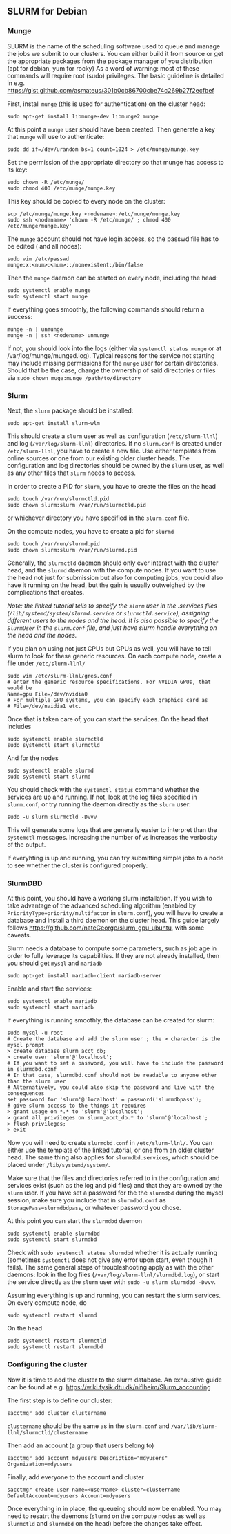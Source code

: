 ## SLURM for Debian

### Munge

SLURM is the name of the scheduling software used to queue and manage the jobs we submit to our clusters.
You can either build it from source or get the appropriate packages from the package manager of you distribution
(apt for debian, yum for rocky)
As a word of warning: most of these commands will require root (sudo) privileges.
The basic guideline is detailed in e.g. https://gist.github.com/asmateus/301b0cb86700cbe74c269b27f2ecfbef

First, install `munge` (this is used for authentication) on the cluster head:
```
sudo apt-get install libmunge-dev libmunge2 munge
```

At this point a `munge` user should have been created.
Then generate a key that `munge` will use to authenticate:
```
sudo dd if=/dev/urandom bs=1 count=1024 > /etc/munge/munge.key
```
Set the permission of the appropriate directory so that munge has access to its key:
```
sudo chown -R /etc/munge/
sudo chmod 400 /etc/munge/munge.key
```

This key should be copied to every node on the cluster:
```
scp /etc/munge/munge.key <nodename>:/etc/munge/munge.key
sudo ssh <nodename> 'chown -R /etc/munge/ ; chmod 400 /etc/munge/munge.key'
```

The `munge` account should not have login access, so the passwd file has to be edited (
and all nodes):
```
sudo vim /etc/passwd
munge:x:<num>:<num>::/nonexistent:/bin/false
```

Then the `munge` daemon can be started on every node, including the head:
```
sudo systemctl enable munge
sudo systemctl start munge
```

If everything goes smoothly, the following commands should return a success:
```
munge -n | unmunge
munge -n | ssh <nodename> unmunge
```

If not, you should look into the logs (either via `systemctl status munge` or at /var/log/munge/munged.log).
Typical reasons for the service not starting may include missing permissions for the `munge` user for certain directories.
Should that be the case, change the ownership of said directories or files via `sudo chown muge:munge /path/to/directory`

### Slurm

Next, the `slurm` package should be installed:
```
sudo apt-get install slurm-wlm
```

This should create a `slurm` user as well as configuration (`/etc/slurm-llnl`) and log (`/var/log/slurm-llnl`) directories.
If no `slurm.conf` is created under `/etc/slurm-llnl`, you have to create a new file. Use either templates from online sources
or one from our existing older cluster heads. The configuration and log directories should be owned by the `slurm` user, as well
as any other files that `slurm` needs to access.

In order to create a PID for `slurm`, you have to create the files on the head
```
sudo touch /var/run/slurmctld.pid
sudo chown slurm:slurm /var/run/slurmctld.pid
```
or whichever directory you have specified in the `slurm.conf` file.

On the compute nodes, you have to create a pid for `slurmd`
```
sudo touch /var/run/slurmd.pid
sudo chown slurm:slurm /var/run/slurmd.pid
```

Generally, the `slurmctld` daemon should only ever interact with the cluster head, and the `slurmd` daemon with the compute nodes.
If you want to use the head not just for submission but also for computing jobs, you could also have it running on the head,
but the gain is usually outweighed by the complications that creates.

*Note: the linked tutorial tells to specify the `slurm` user in the .services files (`/lib/systemd/system/slurmd.service` or
`slurmctld.service`), assigning different users to the nodes and the head. It is also possible to specify the `SlurmUser` in the
`slurm.conf` file, and just have slurm handle everything on the head and the nodes.*

If you plan on using not just CPUs but GPUs as well, you will have to tell slurm to look for these generic resources.
On each compute node, create a file under `/etc/slurm-llnl/`
```
sudo vim /etc/slurm-llnl/gres.conf
# enter the generic resource specifications. For NVIDIA GPUs, that would be
Name=gpu File=/dev/nvidia0
# For multiple GPU systems, you can specify each graphics card as
# File=/dev/nvidia1 etc.
```

Once that is taken care of, you can start the services. On the head that includes
```
sudo systemctl enable slurmctld
sudo systemctl start slurmctld
```

And for the nodes
```
sudo systemctl enable slurmd
sudo systemctl start slurmd
```

You should check with the `systemctl status` command whether the services are up and running. If not, look at the log files specified
in `slurm.conf`, or try running the daemon directly as the `slurm` user:
```
sudo -u slurm slurmctld -Dvvv
```
This will generate some logs that are generally easier to interpret than the `systemctl` messages. Increasing the number of `v`s increases
the verbosity of the output.

If everyhting is up and running, you can try submitting simple jobs to a node to see whether the cluster is configured properly.

### SlurmDBD

At this point, you should have a working slurm installation. If you wish to take advantage of the advanced scheduling algorithm
(enabled by `PriorityType=priority/multifactor` in `slurm.conf`), you will have to create a database and install a third daemon
on the cluster head.
This guide largely follows https://github.com/nateGeorge/slurm_gpu_ubuntu, with some caveats.

Slurm needs a database to compute some parameters, such as job age in order to fully leverage its capabilities.
If they are not already installed, then you should get `mysql` and `mariadb`
```
sudo apt-get install mariadb-client mariadb-server
```
Enable and start the services:
```
sudo systemctl enable mariadb
sudo systemctl start mariadb
```

If everything is running smoothly, the database can be created for slurm:
```
sudo mysql -u root
# Create the database and add the slurm user ; the > character is the mysql prompt
> create database slurm_acct_db;
> create user 'slurm'@'localhost';
# If you want to set a password, you will have to include the password in slurmdbd.conf
# In that case, slurmdbd.conf should not be readable to anyone other than the slurm user
# Alternatively, you could also skip the password and live with the consequences
set password for 'slurm'@'localhost' = password('slurmdbpass');
# give slurm access to the things it requires
> grant usage on *.* to 'slurm'@'localhost';
> grant all privileges on slurm_acct_db.* to 'slurm'@'localhost';
> flush privileges;
> exit
```

Now you will need to create `slurmdbd.conf` in `/etc/slurm-llnl/`. You can either use the template of
the linked tutorial, or one from an older cluster head. The same thing also applies for `slurmdbd.services`,
which should be placed under `/lib/systemd/system/`.

Make sure that the files and directories referred to in the configuration and services exist (such as the log
and pid files) and that they are owned by the `slurm` user. If you have set a password for the the `slurmdbd`
during the mysql session, make sure you include that in `slurmdbd.conf` as `StoragePass=slurmdbdpass`, or whatever
password you chose.

At this point you can start the `slurmdbd` daemon
```
sudo systemctl enable slurmdbd
sudo systemctl start slurmdbd
```
Check with `sudo systemctl status slurmdbd` whether it is actually running (sometimes `systemctl` does not
give any error upon start, even though it fails). The same general steps of troubleshooting apply as with
the other daemons: look in the log files (`/var/log/slurm-llnl/slurmdbd.log`), or start the service
directly as the `slurm` user with `sudo -u slurm slurmdbd -Dvvv`.

Assuming everything is up and running, you can restart the slurm services. On every compute node, do
```
sudo systemctl restart slurmd
```
On the head
```
sudo systemctl restart slurmctld
sudo systemctl restart slurmdbd
```

### Configuring the cluster

Now it is time to add the cluster to the slurm database. An exhaustive guide can be found at e.g.
https://wiki.fysik.dtu.dk/niflheim/Slurm_accounting

The first step is to define our cluster:
```
sacctmgr add cluster clustername
```
`clustername` should  be the same as in the `slurm.conf` and `/var/lib/slurm-llnl/slurmctld/clustername`

Then add an account (a group that users belong to)
```
sacctmgr add account mdyusers Description="mdyusers" Organization=mdyusers
```

Finally, add everyone to the account and cluster
```
sacctmgr create user name=<username> cluster=clustername DefaultAccount=mdyusers Account=mdyusers
```

Once everything in in place, the queueing should now be enabled. You may need to resatrt the daemons
(`slurmd` on the compute nodes as well as `slurmctld` and `slurmdbd` on the head) before the changes take effect.
